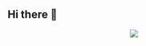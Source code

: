 ## Hi there 👋

<p align="center"><img src="https://github-readme-streak-stats.herokuapp.com/?user=GraphicEditStudio&theme=dark" /></p>
